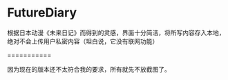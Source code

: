 FutureDiary
===========

根据日本动漫《未来日记》而得到的灵感，界面十分简洁，将所写内容存入本地，绝对不会上传用户私密内容（坦白说，它没有联网功能）

===========

因为现在的版本还不太符合我的要求，所有就先不放截图了。
